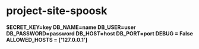 # project-site-spoosk

**SECRET_KEY=key
DB_NAME=name
DB_USER=user
DB_PASSWORD=password
DB_HOST=host
DB_PORT=port
DEBUG = False
ALLOWED_HOSTS = ['127.0.0.1']**



